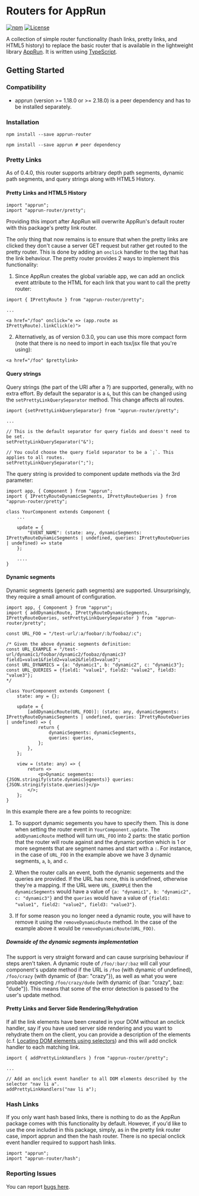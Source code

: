# Routers for AppRun
[![npm](https://img.shields.io/npm/v/apprun-router.svg)](https://www.npmjs.com/package/apprun-router)
[![License](https://img.shields.io/:license-mit-blue.svg)](LICENSE)

A collection of simple router functionality (hash links, pretty links, and HTML5 history) to replace the basic router that is available in the lightweight library [AppRun](https://github.com/yysun/apprun). It is written using [TypeScript](https://www.typescriptlang.org/).

## Getting Started

### Compatibility

* apprun (version >= 1.18.0 or >= 2.18.0) is a peer dependency and has to be installed separately.

### Installation
```
npm install --save apprun-router

npm install --save apprun # peer dependency
```
### Pretty Links

As of 0.4.0, this router supports arbitrary depth path segments, dynamic path segments, and query strings along with HTML5 History.

#### Pretty Links and HTML5 History

```
import "apprun";
import "apprun-router/pretty";
```

Providing this import after AppRun will overwrite AppRun's default router with this package's pretty link router. 

The only thing that now remains is to ensure that when the pretty links are clicked they don't cause a server GET request but rather get routed to the pretty router. This is done by adding an `onclick` handler to the tag that has the link behaviour. The pretty router provides 2 ways to implement this functionality:

1. Since AppRun creates the global variable app, we can add an onclick event attribute to the HTML for each link that you want to call the pretty router:
```
import { IPrettyRoute } from "apprun-router/pretty";

...

<a href="/foo" onclick="e => (app.route as IPrettyRoute).linkClick(e)">
```

2. Alternatively, as of version 0.3.0, you can use this more compact form (note that there is no need to import in each tsx/jsx file that you're using):
```
<a href="/foo" $prettylink>
```

#### Query strings

Query strings (the part of the URI after a ?) are supported, generally, with no extra effort. By default the separator is a `&`, but this can be changed using the `setPrettyLinkQuerySeparator` method. This change affects all routes.

```
import {setPrettyLinkQuerySeparator} from "apprun-router/pretty";

...

// This is the default separator for query fields and doesn't need to be set.
setPrettyLinkQuerySeparator("&");

// You could choose the query field separator to be a `;`. This applies to all routes.
setPrettyLinkQuerySeparator(";");
```

The query string is provided to component update methods via the 3rd parameter:
```
import app, { Component } from "apprun";
import { IPrettyRouteDynamicSegments, IPrettyRouteQueries } from "apprun-router/pretty";

class YourComponent extends Component {
    ...

    update = {
        "EVENT_NAME": (state: any, dynamicSegments: IPrettyRouteDynamicSegments | undefined, queries: IPrettyRouteQueries | undefined) => state
    };

    ....
}

```

#### Dynamic segments

Dynamic segments (generic path segments) are supported. Unsurprisingly, they require a small amount of configuration.

```
import app, { Component } from "apprun";
import { addDynamicRoute, IPrettyRouteDynamicSegments, IPrettyRouteQueries, setPrettyLinkQuerySeparator } from "apprun-router/pretty";

const URL_FOO = "/test-url/:a/foobar/:b/foobaz/:c";

/* Given the above dynamic segments definition: 
const URL_EXAMPLE = "/test-url/dynamic1/foobar/dynamic2/foobaz/dynamic3?field1=value1&field2=value2&field3=value3";
const URL_DYNAMICS = {a: "dynamic1", b: "dynamic2", c: "dynamic3"};
const URL_QUERIES = {field1: "value1", field2: "value2", field3: "value3"};
*/

class YourComponent extends Component {
    state: any = {};

    update = {
        [addDynamicRoute(URL_FOO)]: (state: any, dynamicSegments: IPrettyRouteDynamicSegments | undefined, queries: IPrettyRouteQueries | undefined) => {
            return {
                dynamicSegments: dynamicSegments,
                queries: queries,
            };
        },
    };

    view = (state: any) => {
        return <>
            <p>Dynamic segements: {JSON.stringify(state.dynamicSegments)} queries: {JSON.stringify(state.queries)}</p>
        </>;
    };
}
```

In this example there are a few points to recognize:
1. To support dynamic segements you have to specify them. This is done when setting the router event in `YourComponent.update`. The `addDynamicRoute` method will turn `URL_FOO` into 2 parts: the static portion that the router will route against and the dynamic portion which is 1 or more segments that are segment names and start with a `:`. For instance, in the case of `URL_FOO` in the example above we have 3 dynamic segments, `a`, `b`, and `c`.

2. When the router calls an event, both the dynamic segements and the queries are provided. If the URL has none, this is undefined, otherwise they're a mapping. If the URL were `URL_EXAMPLE` then the `dynamicSegments` would have a value of `{a: "dynamic1", b: "dynamic2", c: "dynamic3"}` and the `queries` would have a value of `{field1: "value1", field2: "value2", field3: "value3"}`.

3. If for some reason you no longer need a dynamic route, you will have to remove it using the `removeDynamicRoute` method. In the case of the example above it would be `removeDynamicRoute(URL_FOO)`.


##### Downside of the dynamic segments implementation

The support is very straight forward and can cause surprising behaviour if steps aren't taken. A dynamic route of `/foo/:bar/:baz` will call your component's update method if the URL is `/foo` (with dynamic of undefined), `/foo/crazy` (with dynamic of {bar: "crazy"}), as well as what you were probably expecting `/foo/crazy/dude` (with dynamic of {bar: "crazy", baz: "dude"}). This means that some of the error detection is passed to the user's update method.

#### Pretty Links and Server Side Rendering/Rehydration

If all the link elements have been created in your DOM without an onclick handler, say if you have used server side rendering and you want to rehydrate them on the client, you can provide a description of the elements (c.f. [Locating DOM elements using selectors](https://developer.mozilla.org/en-US/docs/Web/API/Document_object_model/Locating_DOM_elements_using_selectors)) and this will add onclick handler to each matching link.
```
import { addPrettyLinkHandlers } from "apprun-router/pretty";

...

// Add an onclick event handler to all DOM elements described by the selector "nav li a".
addPrettyLinkHandlers("nav li a");
```

### Hash Links

If you only want hash based links, there is nothing to do as the AppRun package comes with this functionality by default. However, if you'd like to use the one included in this package, simply, as in the pretty link router case, import apprun and then the hash router. There is no special onclick event handler required to support hash links.
```
import "apprun";
import "apprun-router/hash";
```

### Reporting Issues

You can report [bugs here](https://github.com/phBalance/apprun-router/issues).